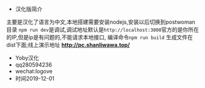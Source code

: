 - 汉化版简介

 主要是汉化了语言为中文,本地搭建需要安装nodejs,安装以后切换到postwoman目录
`npm run dev`是调试,调试地址默认是`http://localhost:3000`官方的是你所在的IP,但是ip是有问题的,不能请求本地接口,
编译命令`npm run build` 生成文件在dist下面;线上演示地址 **<http://pc.shanliwawa.top/>**
- Yoby汉化 
- qq280594236
- wechat:logove
- 时间2019-12-01

